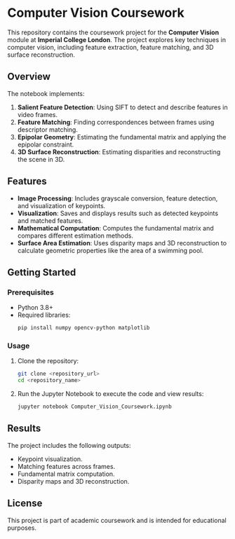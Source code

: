 
# Computer Vision Coursework

This repository contains the coursework project for the **Computer Vision** module at **Imperial College London**. The project explores key techniques in computer vision, including feature extraction, feature matching, and 3D surface reconstruction.

## Overview

The notebook implements:
1. **Salient Feature Detection**: Using SIFT to detect and describe features in video frames.
2. **Feature Matching**: Finding correspondences between frames using descriptor matching.
3. **Epipolar Geometry**: Estimating the fundamental matrix and applying the epipolar constraint.
4. **3D Surface Reconstruction**: Estimating disparities and reconstructing the scene in 3D.

## Features

- **Image Processing**: Includes grayscale conversion, feature detection, and visualization of keypoints.
- **Visualization**: Saves and displays results such as detected keypoints and matched features.
- **Mathematical Computation**: Computes the fundamental matrix and compares different estimation methods.
- **Surface Area Estimation**: Uses disparity maps and 3D reconstruction to calculate geometric properties like the area of a swimming pool.

## Getting Started

### Prerequisites

- Python 3.8+
- Required libraries:
  ```bash
  pip install numpy opencv-python matplotlib
  ```

### Usage

1. Clone the repository:
   ```bash
   git clone <repository_url>
   cd <repository_name>
   ```
2. Run the Jupyter Notebook to execute the code and view results:
   ```bash
   jupyter notebook Computer_Vision_Coursework.ipynb
   ```

## Results

The project includes the following outputs:
- Keypoint visualization.
- Matching features across frames.
- Fundamental matrix computation.
- Disparity maps and 3D reconstruction.

## License

This project is part of academic coursework and is intended for educational purposes.
